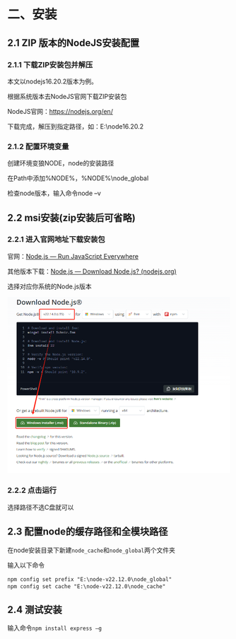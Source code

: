 # 二、安装

## 2.1 ZIP 版本的NodeJS安装配置

### 2.1.1 下载ZIP安装包并解压

本文以nodejs16.20.2版本为例。

根据系统版本去NodeJS官网下载ZIP安装包

NodeJS官网：https://nodejs.org/en/

下载完成，解压到指定路径，如：E:\node16.20.2

### 2.1.2 配置环境变量



创建环境变狼NODE，node的安装路径

在Path中添加%NODE%，%NODE%\node_global

检查node版本，输入命令node –v



## 2.2 msi安装(zip安装后可省略)

### 2.2.1 进入官网地址下载安装包

官网：[Node.js — Run JavaScript Everywhere](https://nodejs.org/)

其他版本下载：[Node.js — Download Node.js? (nodejs.org)](https://nodejs.org/zh-cn/download)

选择对应你系统的Node.js版本

![](/backend/node/base/002.png)

### 2.2.2 点击运行

选择路径不选C盘就可以


## 2.3 配置node的缓存路径和全模块路径


在node安装目录下新建`node_cache`和`node_global`两个文件夹

输入以下命令

```shell
npm config set prefix "E:\node-v22.12.0\node_global"
npm config set cache "E:\node-v22.12.0\node_cache"
```



## 2.4 测试安装

输入命令`npm install express –g`

